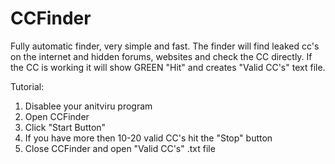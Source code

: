 # CCFinder



Fully automatic finder, very simple and fast. The finder will find leaked cc's on the internet and hidden forums, websites and check the CC directly. If the CC is working it will show GREEN "Hit" and creates "Valid CC's" text file.

Tutorial:

1. Disablee your anitviru program
2. Open CCFinder
3. Click "Start Button"
4. If you have more then 10-20 valid CC's hit the "Stop" button
5. Close CCFinder and open "Valid CC's" .txt file
